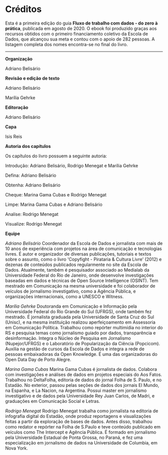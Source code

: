 # Créditos
Esta é a primeira edição do guia **Fluxo de trabalho com dados - do zero à prática**, publicada em agosto de 2020. O ebook foi produzido graças aos recursos obtidos com o primeiro financiamento coletivo da Escola de Dados, que alcançou sua meta e contou com o apoio de 282 pessoas. A listagem completa dos nomes encontra-se no final do livro.

--------------

**Organização**

Adriano Belisário

**Revisão e edição de texto**

Adriano Belisário

Marília Gehrke

**Editoração**

Adriano Belisário

**Capa**

Isis Reis

**Autoria dos capítulos**

Os capítulos do livro possuem a seguinte autoria:

Introdução: Adriano Belisário, Rodrigo Menegat e Marília Gehrke

Defina: Adriano Belisário

Obtenha: Adriano Belisário

Cheque: Marina Gama Cubas e Rodrigo Menegat

Limpe: Marina Gama Cubas e Adriano Belisário

Analise: Rodrigo Menegat

Visualize: Rodrigo Menegat 

**Equipe**

*Adriano Belisário*
Coordenador da Escola de Dados e jornalista com mais de 10 anos de experiência com projetos na área de comunicação e tecnologias livres.  É autor e organizador de diversas publicações, tutoriais e textos sobre o assunto, como o livro 'Copyfight - Pirataria & Cultura Livre' (2012) e dezenas de conteúdos publicados regularmente no site da Escola de Dados. Atualmente, também é pesquisador associado ao Medialab da Universidade Federal do Rio de Janeiro, onde desenvolve investigações baseadas em dados e técnicas de Open Source Intelligence (OSINT). Tem mestrado em Comunicação na mesma universidade e foi colaborador de veículos de jornalismo investigativo, como a Agência Pública, e organizações internacionais, como a UNESCO e Witness.

*Marília Gehrke*
Doutoranda em Comunicação e Informação pela Universidade Federal do Rio Grande do Sul (UFRGS), onde também fez mestrado. É jornalista graduada pela Universidade de Santa Cruz do Sul (Unisc), e na mesma instituição realizou aperfeiçoamento em Assessoria em Comunicação Política. Trabalhou como repórter multimídia no interior do RS e pesquisa temas como jornalismo guiado por dados, transparência e desinformação. Integra o Núcleo de Pesquisa em Jornalismo (Nupejor/UFRGS) e o Laboratório de Popularização da Ciência (Popcicom). Auxilia na gestão de cursos da Escola de Dados e integra a rede de pessoas embaixadoras da Open Knowledge. É uma das organizadoras do Open Data Day de Porto Alegre.

*Marina Gama Cubas*
Marina Gama Cubas é jornalista de dados. Colabora com investigações e análises de dados em projetos especiais do Aos Fatos. Trabalhou no DeltaFolha, editoria de dados do jornal Folha de S. Paulo, e no Estadão. No exterior, passou pelas seções de dados dos jornais El Mundo, na Espanha, e La Nacion, na Argentina. Possui master em jornalismo investigativo e de dados pela Universidade Rey Juan Carlos, de Madri, e graduações em Comunicação Social e Letras.

*Rodrigo Menegat*
Rodrigo Menegat trabalha como jornalista na editoria de infografia digital do Estadão, onde produz reportagens e visualizações feitas a partir da exploração de bases de dados. Antes disso, trabalhou como redator e repórter na Folha de S.Paulo e teve conteúdo publicado em veículos como The Intercept e Agência Pública. É formado em jornalismo pela Universidade Estadual de Ponta Grossa, no Paraná, e fez uma especialização em jornalismo de dados na Universidade de Columbia, em Nova York.
